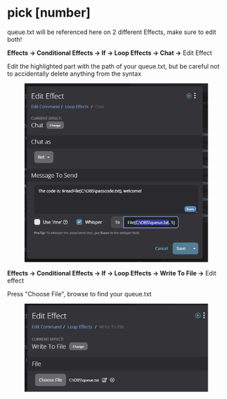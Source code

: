 # pick \[number]

queue.txt will be referenced here on 2 different Effects, make sure to edit both!



**Effects -> Conditional Effects -> If -> Loop Effects -> Chat ->** Edit Effect

Edit the highlighted part with the path of your queue.txt, but be careful not to accidentally delete anything from the syntax

<figure><img src="../../../../.gitbook/assets/image (8).png" alt=""><figcaption></figcaption></figure>



**Effects -> Conditional Effects -> If -> Loop Effects ->  Write To File ->** Edit effect

Press "Choose File", browse to find your queue.txt

<figure><img src="../../../../.gitbook/assets/image (9).png" alt=""><figcaption></figcaption></figure>

